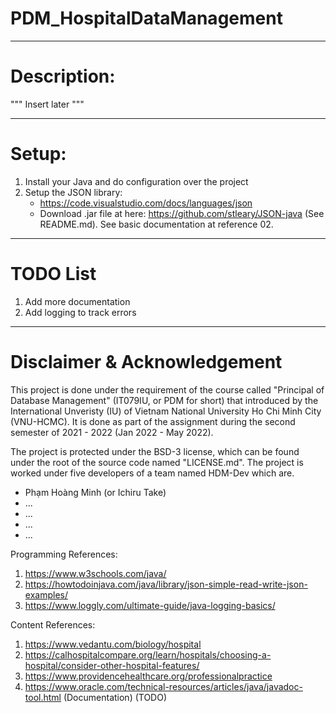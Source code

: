 # PDM_HospitalDataManagement

----------------------------------------
# Description:
""" Insert later """ 

----------------------------------------
# Setup:
1) Install your Java and do configuration over the project
2) Setup the JSON library:
   - https://code.visualstudio.com/docs/languages/json
   - Download .jar file at here: https://github.com/stleary/JSON-java (See README.md). See basic documentation at reference 02.
	
----------------------------------------
# TODO List
1) Add more documentation
2) Add logging to track errors

----------------------------------------
# Disclaimer & Acknowledgement
This project is done under the requirement of the course called "Principal of Database Management" (IT079IU, or PDM for short) that introduced by the International Unveristy (IU) of Vietnam National University Ho Chi Minh City (VNU-HCMC). It is done as part of the assignment during the second semester of 2021 - 2022 (Jan 2022 - May 2022).

The project is protected under the BSD-3 license, which can be found under the root of the source code named "LICENSE.md". The project is worked under five developers of a team named HDM-Dev which are.
   - Phạm Hoàng Minh (or Ichiru Take)
   - ...
   - ...
   - ...
   - ...


Programming References: 
1) https://www.w3schools.com/java/
2) https://howtodoinjava.com/java/library/json-simple-read-write-json-examples/
3) https://www.loggly.com/ultimate-guide/java-logging-basics/


Content References:
1) https://www.vedantu.com/biology/hospital
2) https://calhospitalcompare.org/learn/hospitals/choosing-a-hospital/consider-other-hospital-features/
3) https://www.providencehealthcare.org/professionalpractice
4) https://www.oracle.com/technical-resources/articles/java/javadoc-tool.html (Documentation) (TODO)

 